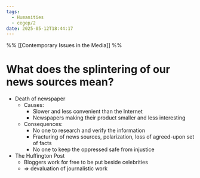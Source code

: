 ```yaml
---
tags:
  - Humanities
  - cegep/2
date: 2025-05-12T18:44:17
---
```


%% [[Contemporary Issues in the Media]] %%

# What does the splintering of our news sources mean?

- Death of newspaper
	- Causes:
		- Slower and less convenient than the Internet
		- Newspapers making their product smaller and less interesting
	- Consequences:
		- No one to research and verify the information
		- Fracturing of news sources, polarization, loss of agreed-upon set of facts
		- No one to keep the oppressed safe from injustice
- The Huffington Post
	- Bloggers work for free to be put beside celebrities
	- => devaluation of journalistic work
